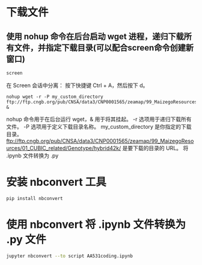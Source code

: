 # 下载文件
## 使用 nohup 命令在后台启动 wget 进程，递归下载所有文件，并指定下载目录(可以配合screen命令创建新窗口)
```bash
screen
```
在 Screen 会话中分离：
按下快捷键 Ctrl + A，然后按下 d。
```python3
nohup wget -r -P my_custom_directory ftp://ftp.cngb.org/pub/CNSA/data3/CNP0001565/zeamap/99_MaizegoResources/01_CUBIC_related/Genotype/hybrid42k/ &
```
nohup 命令用于在后台运行 wget，& 用于将其挂起。
-r 选项用于递归下载所有文件。
-P 选项用于定义下载目录名称。
my_custom_directory 是你指定的下载目录。
ftp://ftp.cngb.org/pub/CNSA/data3/CNP0001565/zeamap/99_MaizegoResources/01_CUBIC_related/Genotype/hybrid42k/ 是要下载的目录的 URL。
将 .ipynb 文件转换为 .py
# 安装 nbconvert 工具
```bash
pip install nbconvert
```
# 使用 nbconvert 将 .ipynb 文件转换为 .py 文件
```bash
jupyter nbconvert --to script AA531coding.ipynb
```


